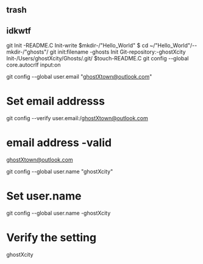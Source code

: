 ## trash ##
**idkwtf**
-------
git Init -README.C
Init-write
$mkdir-/"Hello_World"
$ cd ~/"Hello_World"/--mkdir-/"ghosts"/
git init:filename -ghosts
Init Git-repository:-ghostXcity
Init-/Users/ghostXcity/Ghosts/.git/
$touch-README.C
git config --global core.autocrlf input:on

git config --global user.email "ghostXtown@outlook.com"
# Set email addresss
git config --verify user.email:/ghostXtown@outlook.com
# email address -valid
ghostXtown@outlook.com

git config --global user.name "ghostXcity"
# Set user.name
git config --global user.name -ghostXcity
# Verify the setting
ghostXcity
